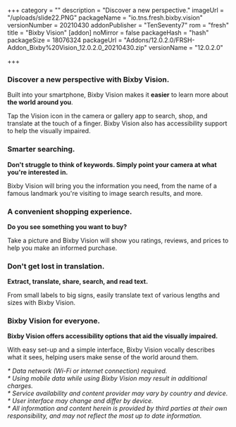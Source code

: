 +++
category = ""
description = "Discover a new perspective."
imageUrl = "/uploads/slide22.PNG"
packageName = "io.tns.fresh.bixby.vision"
versionNumber = 20210430
addonPublisher = "TenSeventy7"
rom = "fresh"
title = "Bixby Vision"
[addon]
noMirror = false
packageHash = "hash"
packageSize = 18076324
packageUrl = "Addons/12.0.2.0/FRSH-Addon_Bixby%20Vision_12.0.2.0_20210430.zip"
versionName = "12.0.2.0"

+++
### Discover a new perspective with Bixby Vision.

Built into your smartphone, Bixby Vision makes it **easier** to learn more about **the world around you**.

Tap the Vision icon in the camera or gallery app to search, shop, and translate at the touch of a finger. Bixby Vision also has accessibility support to help the visually impaired.

### Smarter searching.

**Don't struggle to think of keywords. Simply point your camera at what you're interested in.**

Bixby Vision will bring you the information you need, from the name of a famous landmark you're visiting to image search results, and more.

### A convenient shopping experience.

**Do you see something you want to buy?**

Take a picture and Bixby Vision will show you ratings, reviews, and prices to help you make an informed purchase.

### Don't get lost in translation.

**Extract, translate, share, search, and read text.**

From small labels to big signs, easily translate text of various lengths and sizes with Bixby Vision.

### Bixby Vision for everyone.

**Bixby Vision offers accessibility options that aid the visually impaired.**

With easy set-up and a simple interface, Bixby Vision vocally describes what it sees, helping users make sense of the world around them.

  
_* Data network (Wi-Fi or internet connection) required.  
\* Using mobile data while using Bixby Vision may result in additional charges.  
\* Service availability and content provider may vary by country and device.  
\* User interface may change and differ by device.  
\* All information and content herein is provided by third parties at their own responsibility, and may not reflect the most up to date information._